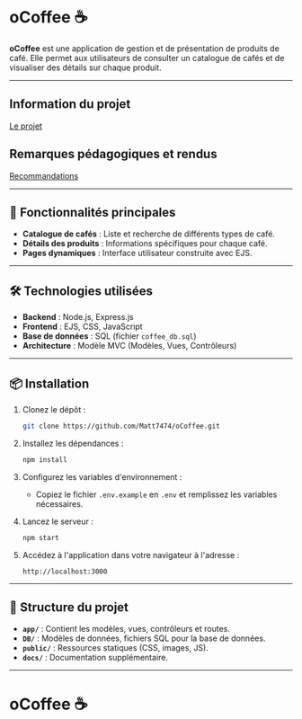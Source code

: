# oCoffee ☕

**oCoffee** est une application de gestion et de présentation de produits de café. Elle permet aux utilisateurs de consulter un catalogue de cafés et de visualiser des détails sur chaque produit.

---

## Information du projet

[Le projet](./docs/demande-client/)

## Remarques pédagogiques et rendus

[Recommandations](./docs/recommandations/)

---

## 🚀 Fonctionnalités principales

- **Catalogue de cafés** : Liste et recherche de différents types de café.
- **Détails des produits** : Informations spécifiques pour chaque café.
- **Pages dynamiques** : Interface utilisateur construite avec EJS.

---

## 🛠️ Technologies utilisées

- **Backend** : Node.js, Express.js
- **Frontend** : EJS, CSS, JavaScript
- **Base de données** : SQL (fichier `coffee_db.sql`)
- **Architecture** : Modèle MVC (Modèles, Vues, Contrôleurs)

---

## 📦 Installation

1. Clonez le dépôt :
   ```bash
   git clone https://github.com/Matt7474/oCoffee.git
   ```
2. Installez les dépendances :
   ```bash
   npm install
   ```
3. Configurez les variables d'environnement :
   - Copiez le fichier `.env.example` en `.env` et remplissez les variables nécessaires.

4. Lancez le serveur :
   ```bash
   npm start
   ```
5. Accédez à l'application dans votre navigateur à l'adresse :
   ```
   http://localhost:3000
   ```

---

## 📁 Structure du projet

- **`app/`** : Contient les modèles, vues, contrôleurs et routes.
- **`DB/`** : Modèles de données, fichiers SQL pour la base de données.
- **`public/`** : Ressources statiques (CSS, images, JS).
- **`docs/`** : Documentation supplémentaire.

---

# oCoffee ☕
